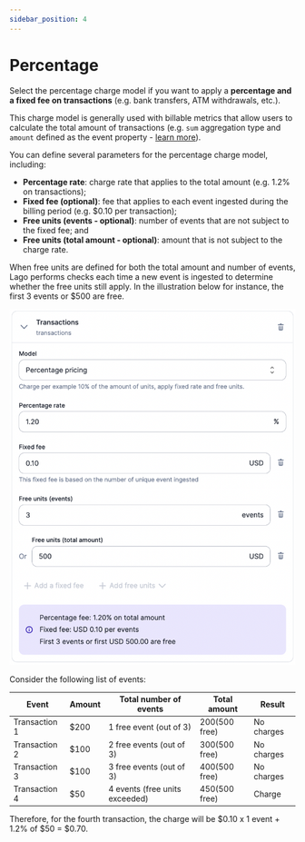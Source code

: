 ```yaml
---
sidebar_position: 4
---
```


# Percentage

Select the percentage charge model if you want to apply a **percentage and a fixed fee on transactions** (e.g. bank transfers, ATM withdrawals, etc.).

This charge model is generally used with billable metrics that allow users to calculate the total amount of transactions (e.g. `sum` aggregation type and `amount` defined as the event property - [learn more](../../../billable-metrics/aggregation-types#2-sum)).

You can define several parameters for the percentage charge model, including:
- **Percentage rate**: charge rate that applies to the total amount (e.g. 1.2% on transactions);
- **Fixed fee (optional)**: fee that applies to each event ingested during the billing period (e.g. $0.10 per transaction);
- **Free units (events - optional)**: number of events that are not subject to the fixed fee; and
- **Free units (total amount - optional)**: amount that is not subject to the charge rate.

When free units are defined for both the total amount and number of events, Lago performs checks each time a new event is ingested to determine whether the free units still apply. In the illustration below for instance, the first 3 events or $500 are free.

![Configuration of the percentage charge model](../../../../../static/img/percentage-model.png)

Consider the following list of events:

| Event         | Amount | Total number of events         | Total amount     | Result     |
| ------------- | ------ | ------------------------------ | ---------------- | ---------- |
| Transaction 1 | $200   | 1 free event (out of 3)        | $200 ($500 free) | No charges |
| Transaction 2 | $100   | 2 free events (out of 3)       | $300 ($500 free) | No charges |
| Transaction 3 | $100   | 3 free events (out of 3)       | $400 ($500 free) | No charges |
| Transaction 4 | $50    | 4 events (free units exceeded) | $450 ($500 free) | Charge     |

Therefore, for the fourth transaction, the charge will be $0.10 x 1 event + 1.2% of $50 = $0.70.